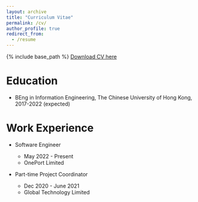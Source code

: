 ```yaml
---
layout: archive
title: "Curriculum Vitae"
permalink: /cv/
author_profile: true
redirect_from:
  - /resume
---
```


{% include base_path %}
[Download CV here](https://kennylui.github.io/luikwankin/files/Lui_Kwan_Kin_CV.pdf)  

Education
======
* BEng in Information Engineering, The Chinese University of Hong Kong, 2017-2022 (expected)

Work Experience
======
* Software Engineer
  * May 2022 - Present
  * OnePort Limited

* Part-time Project Coordinator
  * Dec 2020 - June 2021
  * Global Technology Limited
